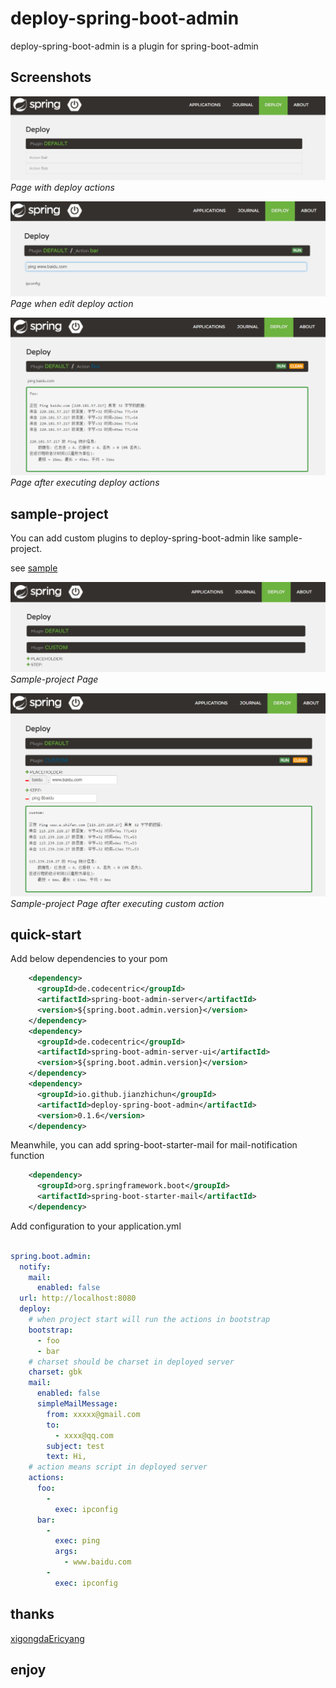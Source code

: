 # deploy-spring-boot-admin
deploy-spring-boot-admin is a plugin for spring-boot-admin

## Screenshots

![DeployPage](/images/deployPage.png?raw=true)
*Page with deploy actions*

![DeployPage Edit](/images/deployEdit.png?raw=true)
*Page when edit deploy action*

![DeployPage After Execute](/images/deployPageAfterExecute.png?raw=true)
*Page after executing deploy actions*

## sample-project

You can add custom plugins to deploy-spring-boot-admin like sample-project.

see [sample](/sample)

![SamplePage](/images/samplePage.png?raw=true)
*Sample-project Page*

![SamplePage After Running](/images/samplePageAfterRunningCustomAction.png?raw=true)
*Sample-project Page after executing custom action*


## quick-start

Add below dependencies to your pom
```xml
    <dependency>
      <groupId>de.codecentric</groupId>
      <artifactId>spring-boot-admin-server</artifactId>
      <version>${spring.boot.admin.version}</version>
    </dependency>
    <dependency>
      <groupId>de.codecentric</groupId>
      <artifactId>spring-boot-admin-server-ui</artifactId>
      <version>${spring.boot.admin.version}</version>
    </dependency>
    <dependency>
      <groupId>io.github.jianzhichun</groupId>
      <artifactId>deploy-spring-boot-admin</artifactId>
      <version>0.1.6</version>
    </dependency>
```
Meanwhile, you can add spring-boot-starter-mail for mail-notification function
```xml
    <dependency>
      <groupId>org.springframework.boot</groupId>
      <artifactId>spring-boot-starter-mail</artifactId>
    </dependency>
```

<p>

Add configuration to your application.yml
```yaml

spring.boot.admin:
  notify:
    mail:
      enabled: false
  url: http://localhost:8080
  deploy:
    # when project start will run the actions in bootstrap
    bootstrap:
      - foo
      - bar
    # charset should be charset in deployed server
    charset: gbk
    mail:
      enabled: false
      simpleMailMessage:
        from: xxxxx@gmail.com
        to:
          - xxxx@qq.com
        subject: test
        text: Hi, 
    # action means script in deployed server
    actions:
      foo: 
        -
          exec: ipconfig
      bar: 
        -
          exec: ping
          args:
            - www.baidu.com
        -
          exec: ipconfig
```
## thanks
[xigongdaEricyang](https://github.com/xigongdaEricyang)

## enjoy